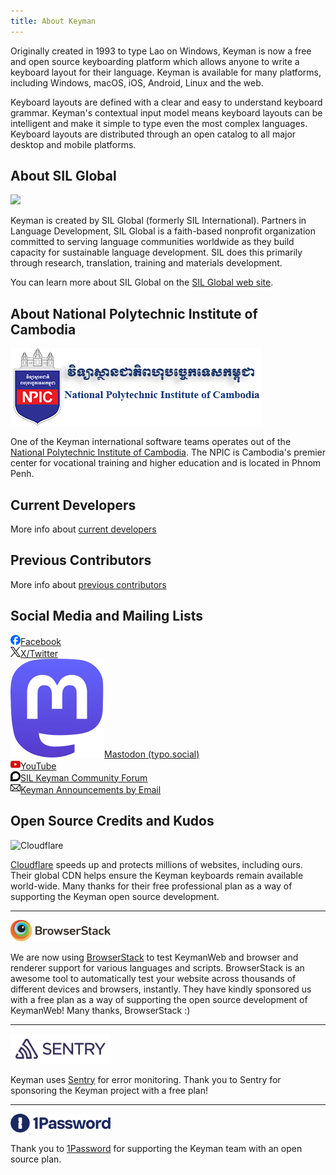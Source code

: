 ```yaml
---
title: About Keyman
---
```


Originally created in 1993 to type Lao on Windows, Keyman is now a free and open source keyboarding platform which allows
anyone to write a keyboard layout for their language. Keyman is available for many platforms, including Windows,
macOS, iOS, Android, Linux and the web.

Keyboard layouts are defined with a clear and easy to understand keyboard grammar. Keyman's contextual input model
means keyboard layouts can be intelligent and make it simple to type even the most complex languages.
Keyboard layouts are distributed through an open catalog to all major desktop and mobile platforms.


## About SIL Global

<!--div style=style='float:left; margin: 0 16px 0 0'-->
![](../_common/assets/sil-logos-2024/)

Keyman is created by SIL Global (formerly SIL International). Partners in Language Development,
SIL Global is a faith-based nonprofit organization committed to serving language communities
worldwide as they build capacity for sustainable language development. SIL does this primarily
through research, translation, training and materials development.

You can learn more about SIL Global on the [SIL Global web site](https://www.sil.org/about).

## About National Polytechnic Institute of Cambodia

![](/cdn/dev/img/npic-logo.png)


One of the Keyman international software teams operates out of the [National Polytechnic Institute of Cambodia](https://npic.edu.kh/).
The NPIC is Cambodia's premier center for vocational training and higher education and is located in Phnom Penh.

## Current Developers

More info about [current developers](./developers/)

## Previous Contributors

More info about [previous contributors](./developers/previous)

## Social Media and Mailing Lists

<!--?php require_once('includes/ui/contact-social.php'); ?-->
<p>
  <a href="https://www.facebook.com/KeymanApp"><img class="contact-social" src="/cdn/dev/img/facebook2.png"/>Facebook</a>
  <br/>
  <a href="https://twitter.com/keyman"><img class="contact-social" src="/cdn/dev/img/twitter2.png"/>X/Twitter</a>
  <br/>
  <a href="https://typo.social/@keyman"><img class="contact-social" src="/cdn/dev/img/mastodon.svg"/>Mastodon (typo.social)</a>
  <br/>
  <a href="https://www.youtube.com/@KeymanApp"><img class="contact-social" src="/cdn/dev/img/youtube-16.png"/>YouTube</a>
  <br/>
  <a href="https://community.software.sil.org/c/keyman"><img class="contact-social" src="/cdn/dev/img/discourse-16.png"/>SIL Keyman Community Forum</a>
  <br/>
  <a href="/about/list"><img class="contact-social" src="/cdn/dev/img/email-16.png"/>Keyman Announcements by Email</a>
</p>

## Open Source Credits and Kudos

![Cloudflare](https://img.shields.io/badge/Cloudflare-F38020?style=for-the-badge&logo=Cloudflare&logoColor=white)

[Cloudflare](https://www.cloudflare.com) speeds up and protects millions of
websites, including ours. Their global CDN helps ensure the Keyman keyboards
remain available world-wide. Many thanks for their free professional plan as a
way of supporting the Keyman  open source development.

<hr/>

<img src="../cdn/dev/img/open-source/browserstack.svg" style="width: 160px" alt="Browserstack" />

We are now using [BrowserStack](https://www.browserstack.com/) to test KeymanWeb
and browser and renderer support for various languages and scripts. BrowserStack
is an awesome tool to automatically test your website across thousands of
different devices and browsers, instantly. They have kindly sponsored us with a
free plan as a way of supporting the open source development of KeymanWeb! Many
thanks, BrowserStack :)

<hr/>

<img src="../cdn/dev/img/open-source/sentry.svg" style="width: 160px" alt="Sentry" />

Keyman uses [Sentry](https://sentry.io) for error monitoring. Thank you to
Sentry for sponsoring the Keyman project with a free plan!

<hr/>

<img src="../cdn/dev/img/open-source/1password.png" style="width: 160px" alt="1Password" />

Thank you to [1Password](https://1password.com) for supporting the Keyman team
with an open source plan.